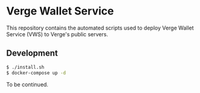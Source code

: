 # Verge Wallet Service
This repository contains the automated scripts used to deploy Verge Wallet Service (VWS) to Verge's public servers.

## Development

```bash
$ ./install.sh
$ docker-compose up -d
```

To be continued.
